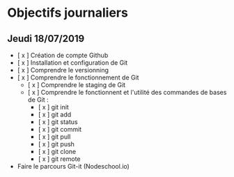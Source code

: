 # Objectifs journaliers

## Jeudi 18/07/2019


* [ x ] Création de compte Github
* [ x ] Installation et configuration de Git
* [ x ] Comprendre le versionning
* [ x ] Comprendre le fonctionnement de Git
  * [ x ] Comprendre le staging de Git
  * [ x ] Comprendre le fonctionnent et l'utilité des commandes de bases de Git :
    * [ x ] git init
    * [ x ] git add
    * [ x ] git status
    * [ x ] git commit
    * [ x ] git pull
    * [ x ] git push
    * [ x ] git clone
    * [ x ] git remote
* Faire le parcours Git-it (Nodeschool.io)
